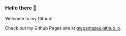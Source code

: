 ### <span>Hello there 👋

Welcome to my Github! 

Check out my Github Pages site at [gwpantazes.github.io](https://gwpantazes.github.io).
